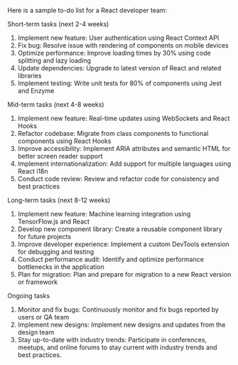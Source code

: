 Here is a sample to-do list for a React developer team:

Short-term tasks (next 2-4 weeks)

1. Implement new feature: User authentication using React Context API
2. Fix bug: Resolve issue with rendering of components on mobile devices
3. Optimize performance: Improve loading times by 30% using code splitting and lazy loading
4. Update dependencies: Upgrade to latest version of React and related libraries
5. Implement testing: Write unit tests for 80% of components using Jest and Enzyme

Mid-term tasks (next 4-8 weeks)

1. Implement new feature: Real-time updates using WebSockets and React Hooks
2. Refactor codebase: Migrate from class components to functional components using React Hooks
3. Improve accessibility: Implement ARIA attributes and semantic HTML for better screen reader support
4. Implement internationalization: Add support for multiple languages using React i18n
5. Conduct code review: Review and refactor code for consistency and best practices

Long-term tasks (next 8-12 weeks)

1. Implement new feature: Machine learning integration using TensorFlow.js and React
2. Develop new component library: Create a reusable component library for future projects
3. Improve developer experience: Implement a custom DevTools extension for debugging and testing
4. Conduct performance audit: Identify and optimize performance bottlenecks in the application
5. Plan for migration: Plan and prepare for migration to a new React version or framework

Ongoing tasks

1. Monitor and fix bugs: Continuously monitor and fix bugs reported by users or QA team
2. Implement new designs: Implement new designs and updates from the design team
3. Stay up-to-date with industry trends: Participate in conferences, meetups, and online forums to stay current with industry trends and best practices.